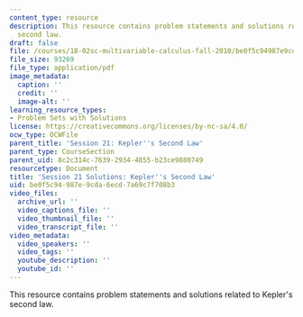 ```yaml
---
content_type: resource
description: This resource contains problem statements and solutions related to Kepler's
  second law.
draft: false
file: /courses/18-02sc-multivariable-calculus-fall-2010/be0f5c94987e9cda6ecd7a69c7f708b3_MIT18_02SC_pb_22_comb.pdf
file_size: 93269
file_type: application/pdf
image_metadata:
  caption: ''
  credit: ''
  image-alt: ''
learning_resource_types:
- Problem Sets with Solutions
license: https://creativecommons.org/licenses/by-nc-sa/4.0/
ocw_type: OCWFile
parent_title: 'Session 21: Kepler''s Second Law'
parent_type: CourseSection
parent_uid: 8c2c314c-7639-2934-4855-b23ce9880749
resourcetype: Document
title: 'Session 21 Solutions: Kepler''s Second Law'
uid: be0f5c94-987e-9cda-6ecd-7a69c7f708b3
video_files:
  archive_url: ''
  video_captions_file: ''
  video_thumbnail_file: ''
  video_transcript_file: ''
video_metadata:
  video_speakers: ''
  video_tags: ''
  youtube_description: ''
  youtube_id: ''
---
```

This resource contains problem statements and solutions related to Kepler's second law.